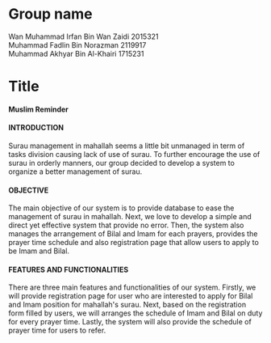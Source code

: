 # Group name 
Wan Muhammad Irfan Bin Wan Zaidi 2015321 <br>
Muhammad Fadlin Bin Norazman 2119917 <br>
Muhammad Akhyar Bin Al-Khairi 1715231 <br>

# Title
<h4>Muslim Reminder</h4>
<h4>INTRODUCTION</h4>
Surau management in mahallah seems a little bit unmanaged in term of tasks division causing lack of use of surau. To further encourage the use of surau in orderly manners, our group decided to develop a system to organize a better management of surau.<br>
<h4>OBJECTIVE</h4>
The main objective of our system is to provide database to ease the management of surau in mahallah. Next, we love to develop a simple and direct yet effective system that provide no error. Then, the system also manages the arrangement of Bilal and Imam for each prayers, provides the prayer time schedule and also registration page that allow users to apply to be Imam and Bilal.<br>
<h4>FEATURES AND FUNCTIONALITIES</h4>
There are three main features and functionalities of our system. Firstly, we will provide registration page for user who are interested to apply for Bilal and Imam position for mahallah's surau. Next, based on the registration form filled by users, we will arranges the schedule of Imam and Bilal on duty for every prayer time. Lastly, the system will also provide the schedule of prayer time for users to refer.<br>
